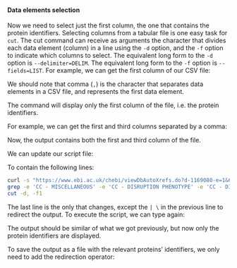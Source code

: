<script>
import Alert from "$components/Alert.svelte";
</script>

#### Data elements selection

Now we need to select just the first column, the one that contains the protein
identifiers. Selecting columns from a tabular file is one easy task for `cut`.
The cut command can receive as arguments the character that divides each
data element (column) in a line using the `-d` option, and the `-f` option to
indicate which columns to select. The equivalent long form to the `-d` option
is `--delimiter=DELIM`. The equivalent long form to the `-f` option is `--fields=LIST`.
For example, we can get the first column of our CSV file:

<Execute command="cut -d, -f1 < chebi_27732_xrefs_UniProt_relevant.csv" />

We should note that comma (`,`) is the character that separates data elements
in a CSV file, and represents the first data element.

The command will display only the first column of the file, i.e. the protein
identifiers.

For example, we can get the first and third columns separated by a comma:

<Execute command="cut -d, -f1,3 < chebi_27732_xrefs_UniProt_relevant.csv" />

Now, the output contains both the first and third column of the file.

We can update our script file:

<Execute command="nano getproteins.sh" />

To contain the following lines:

```bash
curl -s "https://www.ebi.ac.uk/chebi/viewDbAutoXrefs.do?d-1169080-e=1&6578706f7274=1&chebiId=$1&dbName=UniProt" | \
grep -e 'CC - MISCELLANEOUS' -e 'CC - DISRUPTION PHENOTYPE' -e 'CC - DISEASE' | \
cut -d, -f1
```

The last line is the only that changes, except the `| \` in the previous line to
redirect the output.
To execute the script, we can type again:

<Execute command="./getproteins.sh 27732" />

The output should be similar of what we got previously, but now only the
protein identifiers are displayed.

To save the output as a file with the relevant proteins’ identifiers, we only
need to add the redirection operator:

<Execute command="./getproteins.sh 27732 > chebi_27732_xrefs_UniProt_relevant_identifiers.csv" />
